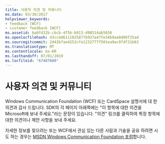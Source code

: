 ```yaml
---
title: 사용자 의견 및 커뮤니티
ms.date: 03/30/2017
helpviewer_keywords:
- feedback [WCF]
- customer feedback [WCF]
ms.assetid: ba0fd32b-cbcb-4f5b-b913-d98514ab5650
ms.openlocfilehash: d3cc4d6111025877b937a47fe34b9ae0d09f25ad
ms.sourcegitcommit: 2d42b7ae4252cfe1232777f501ea9ac97df31b63
ms.translationtype: MT
ms.contentlocale: ko-KR
ms.lasthandoff: 07/01/2019
ms.locfileid: "67487680"
---
```

# <a name="feedback-and-community"></a>사용자 의견 및 커뮤니티
Windows Communication Foundation (WCF) 또는 CardSpace 설명서에 대 한 의견과 감사 드립니다. SDK의 각 페이지 아래쪽에는 "이 항목에 대한 의견을 Microsoft에 보내 주세요."라는 문장이 있습니다. "의견" 링크를 클릭하여 특정 항목에 대한 의견이나 제안 사항을 보내 주세요.  
  
 자세한 정보를 찾으려는 또는 WCF에서 관심 있는 다른 사람과 기술을 공유 하려면 시도 하는 경우는 [MSDN Windows Communication Foundation 포럼](https://go.microsoft.com/fwlink/?LinkId=186463)합니다.

